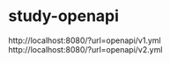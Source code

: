 # study-openapi

http://localhost:8080/?url=openapi/v1.yml  
http://localhost:8080/?url=openapi/v2.yml
